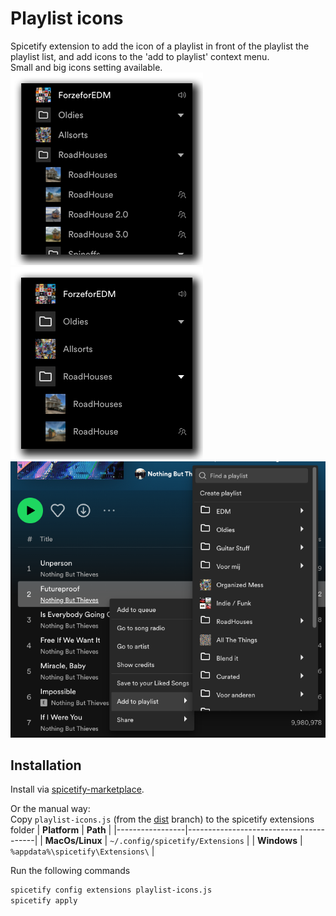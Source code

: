 # Playlist icons
Spicetify extension to add the icon of a playlist in front of the playlist the playlist list, and add icons to the 'add to playlist' context menu.  
Small and big icons setting available.  
![playlist icons small](./docs/playlist-icons-small.png)
![playlist icons big](./docs/playlist-icons-big.png)
<img src="./docs/context-menu.png" width="600">

## Installation
Install via [spicetify-marketplace](https://github.com/CharlieS1103/spicetify-marketplace).

Or the manual way:  
Copy `playlist-icons.js` (from the [dist](https://github.com/jeroentvb/spicetify-playlist-icons/tree/dist) branch) to the spicetify extensions folder
| **Platform**    | **Path**                               |
|-----------------|----------------------------------------|
| **MacOs/Linux** | `~/.config/spicetify/Extensions`       |
| **Windows**     | `%appdata%\spicetify\Extensions\`      |

Run the following commands
```sh
spicetify config extensions playlist-icons.js
spicetify apply
```

